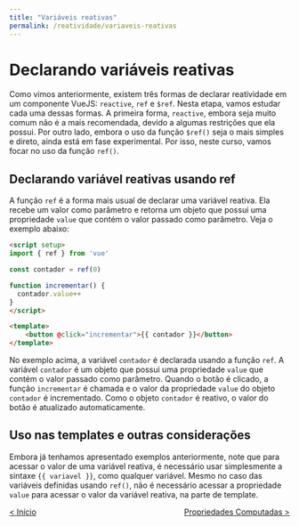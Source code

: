 ```yaml
---
title: "Variáveis reativas"
permalink: /reatividade/variaveis-reativas
---
```


# Declarando variáveis reativas

Como vimos anteriormente, existem três formas de declarar reatividade em um componente VueJS: `reactive`, `ref` e `$ref`. Nesta etapa, vamos estudar cada uma dessas formas. A primeira forma, `reactive`, embora seja muito comum não é a mais recomendada, devido a algumas restrições que ela possui. Por outro lado, embora o uso da função `$ref()` seja o mais simples e direto, ainda está em fase experimental. Por isso, neste curso, vamos focar no uso da função `ref()`.

## Declarando variável reativas usando ref

A função `ref` é a forma mais usual de declarar uma variável reativa. Ela recebe um valor como parâmetro e retorna um objeto que possui uma propriedade `value` que contém o valor passado como parâmetro. Veja o exemplo abaixo:

```html
<script setup>
import { ref } from 'vue'

const contador = ref(0)

function incrementar() {
  contador.value++
}
</script>

<template>
    <button @click="incrementar">{{ contador }}</button>
</template>
```

No exemplo acima, a variável `contador` é declarada usando a função `ref`. A variável `contador` é um objeto que possui uma propriedade `value` que contém o valor passado como parâmetro. Quando o botão é clicado, a função `incrementar` é chamada e o valor da propriedade `value` do objeto `contador` é incrementado. Como o objeto `contador` é reativo, o valor do botão é atualizado automaticamente.

<!-- ## Declarando variável reativas usando $ref

Uma desvantagem do uso de funções `ref()` é que elas requerem o uso das propriedades `value` para acessar o valor da variável reativa. Para evitar esse problema, podemos usar a função `$ref()`, também conhecido como transformação de reatividade. O uso de funções `$ref` é muito semelhante ao uso de funções ref. Veja o exemplo abaixo:

```html
<script setup>
let contador = $ref(0)

function incrementar() {
  contador++
}
</script>

<template>
    <button @click="incrementar">{{ contador }}</button>
</template>
```

No exemplo acima, a variável `contador` é declarada usando a função `$ref`. Note que a variável foi criada usando o comando `let` e não o `const`. Diferente do exemplo anterior, usando `ref()` ao invocar a função `$ref()`, não é necessário acessar a propriedade `value` para acessar o valor da variável reativa. Isso deixa o código mais simples e mais fácil de entender.

Além disso, não é necessário importar a função `$ref` do VueJS, pois ela é uma função global. Isso significa que ela pode ser usada em qualquer componente VueJS. -->

## Uso nas templates e outras considerações

Embora já tenhamos apresentado exemplos anteriormente, note que para acessar o valor de uma variável reativa, é necessário usar simplesmente a sintaxe `{{ variavel }}`, como qualquer variável. Mesmo no caso das variáveis definidas usando `ref()`, não é necessário acessar a propriedade `value` para acessar o valor da variável reativa, na parte de template.

<!-- Também, você pode usar as duas formas de declaração, tanto `ref()` quanto `$ref()`, em qualquer parte do componente. -->

<span style="display: flex; justify-content: space-between;"><span>[&lt; Início](./ "Início")</span> <span>[Propriedades Computadas &gt;](propriedades-computadas.html "Próximo")</span></span>